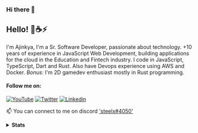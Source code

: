 ### Hi there 👋
## Hello! 🦀☕⚡
I'm Ajinkya, I'm a Sr. Software Developer, passionate about technology. 
+10 years of experience in JavaScript Web Development, building applications for the cloud in the Education and Fintech industry. I code in JavaScript, TypeScript, Dart and Rust.
Also have Devops experience using AWS and Docker.
*Bonus:* I'm 2D gamedev enthusiast mostly in Rust programming.

#### Follow me on:
[![YouTube](https://img.shields.io/badge/YouTube-Ajinkyax-F00?style=for-the-badge&logo=Youtube&logoColor=white)](https://www.youtube.com/c/ajinkyax?sub_confirmation=1) [![Twitter](https://img.shields.io/badge/Twitter-%40ajinkyax-brightgreen?style=for-the-badge&logo=Twitter&logoColor=white)](https://twitter.com/ajinkyax)
[![Linkedin](https://img.shields.io/badge/Linkedin-Ajinkya%20Borade-0077b5?style=for-the-badge&logo=Linkedin&logoColor=white)](https://www.linkedin.com/in/ajinkyax/)

📫 You can connect to me on discord ['steelx#4050'](https://discord.com/users/steelx#4050)

<details>
<summary>
    <b>Stats<b>
</summary>
<br>

![Ajinkya's github stats](https://github-readme-stats.vercel.app/api?username=steelx&show_icons=true)
</details>
